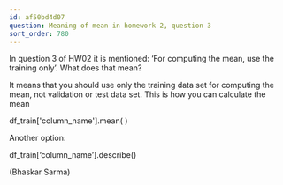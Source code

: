 ```yaml
---
id: af50bd4d07
question: Meaning of mean in homework 2, question 3
sort_order: 780
---
```


In question 3 of HW02 it is mentioned: ‘For computing the mean, use the training only’. What does that mean?

It means that you should use only the training data set for computing the mean, not validation or  test data set. This is how you can calculate the mean

df_train['column_name'].mean( )

Another option:

df_train[‘column_name’].describe()

(Bhaskar Sarma)

